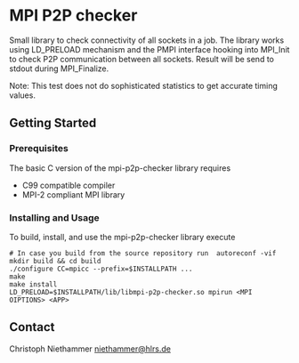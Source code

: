 # MPI P2P checker

Small library to check connectivity of all sockets in a job. The library works
using LD_PRELOAD mechanism and the PMPI interface hooking into MPI_Init to check
P2P communication between all sockets. Result will be send to stdout during
MPI_Finalize.

Note: This test does not do sophisticated statistics to get accurate timing values.

## Getting Started

### Prerequisites

The basic C version of the mpi-p2p-checker library requires
* C99 compatible compiler
* MPI-2 compliant MPI library

### Installing and Usage

To build, install, and use the mpi-p2p-checker library execute
```shell
# In case you build from the source repository run  autoreconf -vif
mkdir build && cd build
./configure CC=mpicc --prefix=$INSTALLPATH ...
make
make install
LD_PRELOAD=$INSTALLPATH/lib/libmpi-p2p-checker.so mpirun <MPI OIPTIONS> <APP>
```

## Contact

Christoph Niethammer <niethammer@hlrs.de>
